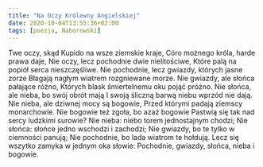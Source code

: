 ```yaml
---
title: "Na Oczy Królewny Angielskiej"
date: 2020-10-04T13:55:36+02:00
tags: [poezja, Naborowski]
---
```


Twe oczy, skąd Kupido na wsze ziemskie kraje,
Córo możnego króla, harde prawa daje,
Nie oczy, lecz pochodnie dwie nielitościwe,
Które palą na popiół serca nieszczęśliwe.
Nie pochodnie, lecz gwiazdy, których jasne zorze
Błagają nagłym wiatrem rozgniewane morze.
Nie gwiazdy, ale słońca pałające różno,
Których blask śmiertelnemu oku pojąć próżno.
Nie słońca, ale nieba, bo swój obrót mają
I swoją śliczną barwą niebu wprzód nie dają.
Nie nieba, ale dziwnej mocy są bogowie,
Przed którymi padają ziemscy monarchowie.
Nie bogowie też zgoła, bo azaż bogowie
Pastwią się tak nad sercy ludzkimi surowie?
Nie nieba: niebo torem jednostajnym chodzi;
Nie słońca: słońce jedno wschodzi i zachodzi;
Nie gwiazdy, bo te tylko w ciemności panują;
Nie pochodnie, bo lada wiatrom te hołdują.
Lecz się wszytko zamyka w jednym oka słowie:
Pochodnie, gwiazdy, słońca, nieba i bogowie.
